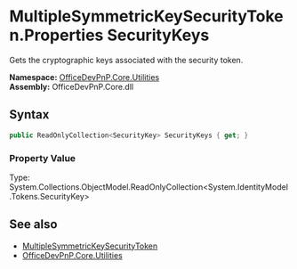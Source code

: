 # MultipleSymmetricKeySecurityToken.Properties SecurityKeys
 Gets the cryptographic keys associated with the security token.   

**Namespace:** [OfficeDevPnP.Core.Utilities](OfficeDevPnP.Core.Utilities.md)  
**Assembly:** OfficeDevPnP.Core.dll  
## Syntax
```C#
public ReadOnlyCollection<SecurityKey> SecurityKeys { get; }
```

### Property Value
Type: System.Collections.ObjectModel.ReadOnlyCollection<System.IdentityModel.Tokens.SecurityKey>  

## See also
- [MultipleSymmetricKeySecurityToken](OfficeDevPnP.Core.Utilities.MultipleSymmetricKeySecurityToken.md) 
- [OfficeDevPnP.Core.Utilities](OfficeDevPnP.Core.Utilities.md) 
